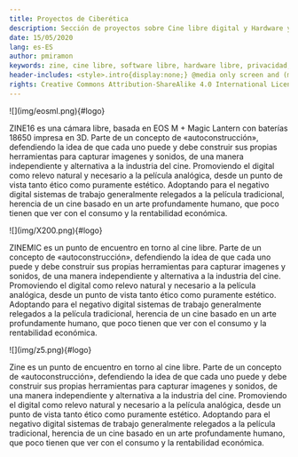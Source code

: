 ```yaml
---
title: Proyectos de Ciberética
description: Sección de proyectos sobre Cine libre digital y Hardware y software libres.
date: 15/05/2020
lang: es-ES
author: pmiramon
keywords: zine, cine libre, software libre, hardware libre, privacidad, tecnología libre, autonomia digital, magic lantern, coreboot, libreboot, thinkpad, EM272
header-includes: <style>.intro{display:none;} @media only screen and (min-width:665px) {a.seleccion.maquinas::before{content:"➞ "; font-weight:bolder;}}</style>
rights: Creative Commons Attribution-ShareAlike 4.0 International License
---
```

<div class="presentacion tarjeta">
![](img/eosml.png){#logo}

ZINE16 es una cámara libre, basada en EOS M + Magic Lantern con baterías 18650 impresa en 3D. Parte de un concepto de «autoconstrucción», defendiendo la idea de que cada uno puede y debe construir sus propias herramientas para capturar imagenes y sonidos, de una manera independiente y alternativa a la industria del cine. Promoviendo el digital como relevo natural y necesario a la película analógica, desde un punto de vista tanto ético como puramente estético. Adoptando para el negativo digital sistemas de trabajo generalmente relegados a la película tradicional, herencia de un cine basado en un arte profundamente humano, que poco tienen que ver con el consumo y la rentabilidad económica.
</div>

<div class="tarjeta">
![](img/X200.png){#logo}

ZINEMIC es un punto de encuentro en torno al cine libre. Parte de un concepto de «autoconstrucción», defendiendo la idea de que cada uno puede y debe construir sus propias herramientas para capturar imagenes y sonidos, de una manera independiente y alternativa a la industria del cine. Promoviendo el digital como relevo natural y necesario a la película analógica, desde un punto de vista tanto ético como puramente estético. Adoptando para el negativo digital sistemas de trabajo generalmente relegados a la película tradicional, herencia de un cine basado en un arte profundamente humano, que poco tienen que ver con el consumo y la rentabilidad económica.
</div>

<div class="tarjeta">
![](img/z5.png){#logo}

Zine es un punto de encuentro en torno al cine libre. Parte de un concepto de «autoconstrucción», defendiendo la idea de que cada uno puede y debe construir sus propias herramientas para capturar imagenes y sonidos, de una manera independiente y alternativa a la industria del cine. Promoviendo el digital como relevo natural y necesario a la película analógica, desde un punto de vista tanto ético como puramente estético. Adoptando para el negativo digital sistemas de trabajo generalmente relegados a la película tradicional, herencia de un cine basado en un arte profundamente humano, que poco tienen que ver con el consumo y la rentabilidad económica.
</div>
